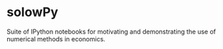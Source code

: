 solowPy
=======

Suite of IPython notebooks for motivating and demonstrating the use of numerical methods in economics.

